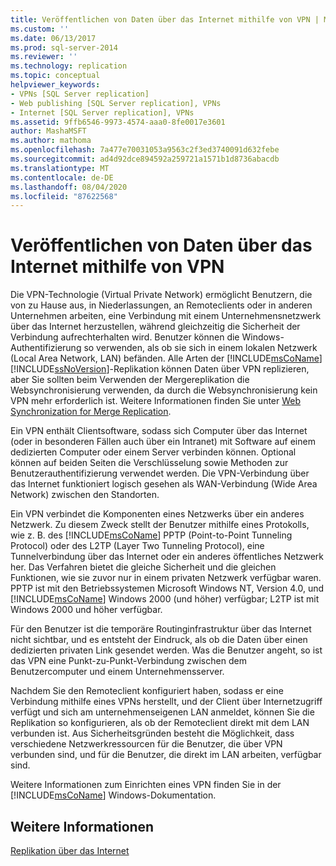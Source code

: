 ```yaml
---
title: Veröffentlichen von Daten über das Internet mithilfe von VPN | Microsoft-Dokumentation
ms.custom: ''
ms.date: 06/13/2017
ms.prod: sql-server-2014
ms.reviewer: ''
ms.technology: replication
ms.topic: conceptual
helpviewer_keywords:
- VPNs [SQL Server replication]
- Web publishing [SQL Server replication], VPNs
- Internet [SQL Server replication], VPNs
ms.assetid: 9ffb6546-9973-4574-aaa0-8fe0017e3601
author: MashaMSFT
ms.author: mathoma
ms.openlocfilehash: 7a477e70031053a9563c2f3ed3740091d632febe
ms.sourcegitcommit: ad4d92dce894592a259721a1571b1d8736abacdb
ms.translationtype: MT
ms.contentlocale: de-DE
ms.lasthandoff: 08/04/2020
ms.locfileid: "87622568"
---
```

# <a name="publish-data-over-the-internet-using-vpn"></a>Veröffentlichen von Daten über das Internet mithilfe von VPN
  Die VPN-Technologie (Virtual Private Network) ermöglicht Benutzern, die von zu Hause aus, in Niederlassungen, an Remoteclients oder in anderen Unternehmen arbeiten, eine Verbindung mit einem Unternehmensnetzwerk über das Internet herzustellen, während gleichzeitig die Sicherheit der Verbindung aufrechterhalten wird. Benutzer können die Windows-Authentifizierung so verwenden, als ob sie sich in einem lokalen Netzwerk (Local Area Network, LAN) befänden. Alle Arten der [!INCLUDE[msCoName](../../includes/msconame-md.md)] [!INCLUDE[ssNoVersion](../../includes/ssnoversion-md.md)]-Replikation können Daten über VPN replizieren, aber Sie sollten beim Verwenden der Mergereplikation die Websynchronisierung verwenden, da durch die Websynchronisierung kein VPN mehr erforderlich ist. Weitere Informationen finden Sie unter [Web Synchronization for Merge Replication](web-synchronization-for-merge-replication.md).  
  
 Ein VPN enthält Clientsoftware, sodass sich Computer über das Internet (oder in besonderen Fällen auch über ein Intranet) mit Software auf einem dedizierten Computer oder einem Server verbinden können. Optional können auf beiden Seiten die Verschlüsselung sowie Methoden zur Benutzerauthentifizierung verwendet werden. Die VPN-Verbindung über das Internet funktioniert logisch gesehen als WAN-Verbindung (Wide Area Network) zwischen den Standorten.  
  
 Ein VPN verbindet die Komponenten eines Netzwerks über ein anderes Netzwerk. Zu diesem Zweck stellt der Benutzer mithilfe eines Protokolls, wie z. B. des [!INCLUDE[msCoName](../../includes/msconame-md.md)] PPTP (Point-to-Point Tunneling Protocol) oder des L2TP (Layer Two Tunneling Protocol), eine Tunnelverbindung über das Internet oder ein anderes öffentliches Netzwerk her. Das Verfahren bietet die gleiche Sicherheit und die gleichen Funktionen, wie sie zuvor nur in einem privaten Netzwerk verfügbar waren. PPTP ist mit den Betriebssystemen Microsoft Windows NT, Version 4.0, und [!INCLUDE[msCoName](../../includes/msconame-md.md)] Windows 2000 (und höher) verfügbar; L2TP ist mit Windows 2000 und höher verfügbar.  
  
 Für den Benutzer ist die temporäre Routinginfrastruktur über das Internet nicht sichtbar, und es entsteht der Eindruck, als ob die Daten über einen dedizierten privaten Link gesendet werden. Was die Benutzer angeht, so ist das VPN eine Punkt-zu-Punkt-Verbindung zwischen dem Benutzercomputer und einem Unternehmensserver.  
  
 Nachdem Sie den Remoteclient konfiguriert haben, sodass er eine Verbindung mithilfe eines VPNs herstellt, und der Client über Internetzugriff verfügt und sich am unternehmenseigenen LAN anmeldet, können Sie die Replikation so konfigurieren, als ob der Remoteclient direkt mit dem LAN verbunden ist. Aus Sicherheitsgründen besteht die Möglichkeit, dass verschiedene Netzwerkressourcen für die Benutzer, die über VPN verbunden sind, und für die Benutzer, die direkt im LAN arbeiten, verfügbar sind.  
  
 Weitere Informationen zum Einrichten eines VPN finden Sie in der [!INCLUDE[msCoName](../../includes/msconame-md.md)] Windows-Dokumentation.  
  
## <a name="see-also"></a>Weitere Informationen  
 [Replikation über das Internet](replication-over-the-internet.md)  
  
  

